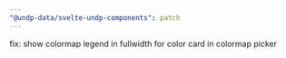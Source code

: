 ```yaml
---
"@undp-data/svelte-undp-components": patch
---
```


fix: show colormap legend in fullwidth for color card in colormap picker

